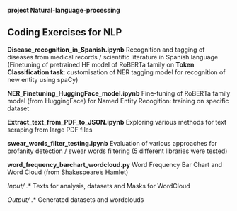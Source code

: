 **project Natural-language-processing**
## Coding Exercises for NLP

**Disease_recognition_in_Spanish.ipynb** Recognition and tagging of diseases from medical records / scientific literature in Spanish language (Finetuning of pretrained HF model of RoBERTa family on **Token Classification task**: customisation of NER tagging model for recognition of new entity using spaCy)


**NER_Finetuning_HuggingFace_model.ipynb** Fine-tuning of RoBERTa family model (from HuggingFace) for Named Entity Recogition: training on specific dataset

**Extract_text_from_PDF_to_JSON.ipynb** Exploring various methods for text scraping from large PDF files


**swear_words_filter_testing.ipynb** Evaluation of various approaches for profanity detection / swear words filtering (5 different libraries were tested)  


**word_frequency_barchart_wordcloud.py**    Word Frequency Bar Chart and Word Cloud (from Shakespeare’s Hamlet)

**Input/* .**   Texts for analysis, datasets and Masks for WordCloud 

**Output/* .**   Generated datasets and wordclouds 
